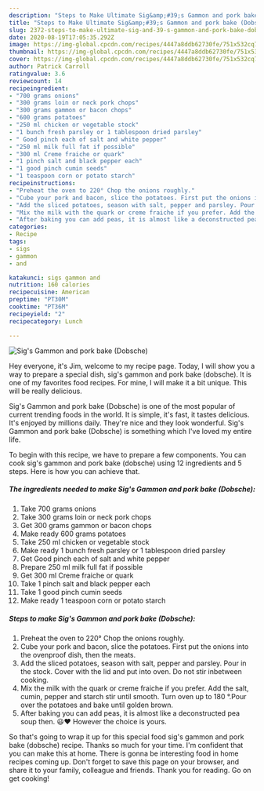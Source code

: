 ```yaml
---
description: "Steps to Make Ultimate Sig&amp;#39;s Gammon and pork bake (Dobsche)"
title: "Steps to Make Ultimate Sig&amp;#39;s Gammon and pork bake (Dobsche)"
slug: 2372-steps-to-make-ultimate-sig-and-39-s-gammon-and-pork-bake-dobsche
date: 2020-08-19T17:05:35.292Z
image: https://img-global.cpcdn.com/recipes/4447a8ddb62730fe/751x532cq70/sigs-gammon-and-pork-bake-dobsche-recipe-main-photo.jpg
thumbnail: https://img-global.cpcdn.com/recipes/4447a8ddb62730fe/751x532cq70/sigs-gammon-and-pork-bake-dobsche-recipe-main-photo.jpg
cover: https://img-global.cpcdn.com/recipes/4447a8ddb62730fe/751x532cq70/sigs-gammon-and-pork-bake-dobsche-recipe-main-photo.jpg
author: Patrick Carroll
ratingvalue: 3.6
reviewcount: 14
recipeingredient:
- "700 grams onions"
- "300 grams loin or neck pork chops"
- "300 grams gammon or bacon chops"
- "600 grams potatoes"
- "250 ml chicken or vegetable stock"
- "1 bunch fresh parsley or 1 tablespoon dried parsley"
- " Good pinch each of salt and white pepper"
- "250 ml milk full fat if possible"
- "300 ml Creme fraiche or quark"
- "1 pinch salt and black pepper each"
- "1 good pinch cumin seeds"
- "1 teaspoon corn or potato starch"
recipeinstructions:
- "Preheat the oven to 220° Chop the onions roughly."
- "Cube your pork and bacon, slice the potatoes. First put the onions into the ovenproof dish, then the meats."
- "Add the sliced potatoes, season with salt, pepper and parsley. Pour in the stock. Cover with the lid and put into oven. Do not stir inbetween cooking."
- "Mix the milk with the quark or creme fraiche if you prefer. Add the salt, cumin, pepper and starch stir until smooth. Turn oven up to 180 °.Pour over the potatoes and bake until golden brown."
- "After baking you can add peas, it is almost like a deconstructed pea soup then. 😃❤ However the choice is yours."
categories:
- Recipe
tags:
- sigs
- gammon
- and

katakunci: sigs gammon and 
nutrition: 160 calories
recipecuisine: American
preptime: "PT30M"
cooktime: "PT36M"
recipeyield: "2"
recipecategory: Lunch

---
```



![Sig&#39;s Gammon and pork bake (Dobsche)](https://img-global.cpcdn.com/recipes/4447a8ddb62730fe/751x532cq70/sigs-gammon-and-pork-bake-dobsche-recipe-main-photo.jpg)

Hey everyone, it's Jim, welcome to my recipe page. Today, I will show you a way to prepare a special dish, sig&#39;s gammon and pork bake (dobsche). It is one of my favorites food recipes. For mine, I will make it a bit unique. This will be really delicious.



Sig&#39;s Gammon and pork bake (Dobsche) is one of the most popular of current trending foods in the world. It is simple, it's fast, it tastes delicious. It's enjoyed by millions daily. They're nice and they look wonderful. Sig&#39;s Gammon and pork bake (Dobsche) is something which I've loved my entire life.


To begin with this recipe, we have to prepare a few components. You can cook sig&#39;s gammon and pork bake (dobsche) using 12 ingredients and 5 steps. Here is how you can achieve that.

<!--inarticleads1-->

##### The ingredients needed to make Sig&#39;s Gammon and pork bake (Dobsche):

1. Take 700 grams onions
1. Take 300 grams loin or neck pork chops
1. Get 300 grams gammon or bacon chops
1. Make ready 600 grams potatoes
1. Take 250 ml chicken or vegetable stock
1. Make ready 1 bunch fresh parsley or 1 tablespoon dried parsley
1. Get  Good pinch each of salt and white pepper
1. Prepare 250 ml milk full fat if possible
1. Get 300 ml Creme fraiche or quark
1. Take 1 pinch salt and black pepper each
1. Take 1 good pinch cumin seeds
1. Make ready 1 teaspoon corn or potato starch




<!--inarticleads2-->

##### Steps to make Sig&#39;s Gammon and pork bake (Dobsche):

1. Preheat the oven to 220° Chop the onions roughly.
1. Cube your pork and bacon, slice the potatoes. First put the onions into the ovenproof dish, then the meats.
1. Add the sliced potatoes, season with salt, pepper and parsley. Pour in the stock. Cover with the lid and put into oven. Do not stir inbetween cooking.
1. Mix the milk with the quark or creme fraiche if you prefer. Add the salt, cumin, pepper and starch stir until smooth. Turn oven up to 180 °.Pour over the potatoes and bake until golden brown.
1. After baking you can add peas, it is almost like a deconstructed pea soup then. 😃❤ However the choice is yours.




So that's going to wrap it up for this special food sig&#39;s gammon and pork bake (dobsche) recipe. Thanks so much for your time. I'm confident that you can make this at home. There is gonna be interesting food in home recipes coming up. Don't forget to save this page on your browser, and share it to your family, colleague and friends. Thank you for reading. Go on get cooking!
